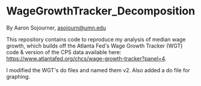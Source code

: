 # WageGrowthTracker_Decomposition
By Aaron Sojourner, asojourn@umn.edu

This repository contains code to reproduce my analysis of median wage growth, which builds off the Atlanta Fed's Wage Growth Tracker (WGT) code & version of the CPS data available here: https://www.atlantafed.org/chcs/wage-growth-tracker?panel=4.

I modified the WGT's do files and named them v2. Also added a do file for graphing.

